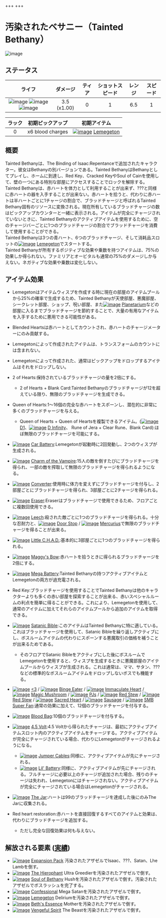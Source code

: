 +++
+++

 # 汚染されたベサニー（Tainted Bethany）
 ![image](/image/Characters/Tainted_Bethany.png) 

ステータス
-------

|ライフ|ダメージ|ティア|ショットスピード|レンジ|スピード|
|:----:|:---:|:---:|:---:|:---:|:---:|
|![image](/image/characters/s-heart.png) ![image](/image/characters/s-heart.png) ![image](/image/characters/s-heart.png)|3.5 (x1.00)|0|1|6.5|1|

|ラック|初期ピックアップ|初期アイテム|
|:--:|:--:|:--:|
|0|x6 blood charges|[![image](/image/Lemegeton.png)](/wiki/Lemegeton "Lemegeton") [Lemegeton](/wiki/Lemegeton "Lemegeton")|

概要
-------

Tainted Bethanyは、The Binding of Isaac:Repentanceで追加されたキャラクター。彼女はBethanyの別バージョンである。Tainted BethanyはBethanyとしてプレイし、ホームに到達し、Red Key、Cracked KeyやSoul of Cainを使用して、壁の一つにある特別な部屋にアクセスすることでロックを解除する。  
Tainted Bethanyは、赤ハートを体力として利用することが出来ず、???と同様に赤ハートの器を入手することが出来ない。赤ハートを拾うと、代わりに赤ハートは半ハートごとに1チャージの割合で、ブラッドチャージと呼ばれるTainted Bethany固有のリソースに変換される。現在所有しているブラッドチャージの数はピックアップカウンターと一緒に表示される。アイテムが完全にチャージされていないときに、Tainted Bethanyのアクティブアイテムを使用するために、空のチャージバーごとに1つのブラッドチャージの割合でブラッドチャージを消費して使用することができる。  
Tainted Bethanyは3つの青ハート、6つのブラッドチャージ、そして消耗品スロットの[![image](/image/Lemegeton.png)](/wiki/Lemegeton "Lemegeton") [Lemegeton](/wiki/Lemegeton "Lemegeton")でスタートする。  
Tainted Bethanyが所有するポジティブな効果や乗数を持つアイテムは、75%の効果しか得られない。ファミリアとオービタルも通常の75%のダメージしか与えない。ネガティブな効果や乗数は変化しない。  

アイテム効果
-------------------

* Lemegetonはアイテムウィスプを作成する時に現在の部屋のアイテムプールから25%の確率で生成するため、Tainted Bethanyが天使部屋、悪魔部屋、シークレット部屋、ショップ、呪い部屋、また[![image](/image/Planetarium.png)](/wiki/Planetarium "Planetarium") [Planetarium](/wiki/Planetarium "Planetarium")などの部屋に入るまでブラッドチャージを節約することで、大量の有用なアイテムを入手するために悪用できる可能性がある。
* Blended Heartsは赤ハートとしてカウントされ、赤ハートのチャージメーターにのみ貢献する。
* Lemegetonによって作成されたアイテムは、トランスフォームのカウントには含まれない。
* Lemegetonによって作成された、通常はピックアップをドロップするアイテムはそれをドロップしない。

* 2 of Hearts:保持されているブラッドチャージの量を2倍にする。
	+ 2 of Hearts + Blank Card:Tainted Bethanyのブラッドチャージが12を超えている限り、無限のブラッドチャージを生成できる。 
* Queen of Hearts:1～16個の完全な赤ハートをスポーンし、潜在的に非常に多くのブラッドチャージを与える。
	+ Queen of Hearts + Queen of Heartsを複製できるアイテム。([![image](/image/D1.png)](/wiki/D1 "D1") [D1](/wiki/D1 "D1")、[![image](/image/D_Infinity.png)](/wiki/D_Infinity "D Infinity") [D Infinity](/wiki/D_Infinity "D Infinity")、 Rune of Jera + Clear Rune、Blank Card):ほぼ無限のブラッドチャージを可能にする。
* [![image](/image/Car_Battery.png)](/wiki/Car_Battery "Car Battery") [Car Battery](/wiki/Car_Battery "Car Battery"):Lemegetonが起動時に2回発動し、2つのウィスプが生成される。
* [![image](/image/Charm_of_the_Vampire.png)](/wiki/Charm_of_the_Vampire "Charm of the Vampire") [Charm of the Vampire](/wiki/Charm_of_the_Vampire "Charm of the Vampire"):15人の敵を倒すたびにブラッドチャージを得られ、一部の敵を搾取して無限のブラッドチャージを得られるようになる。
* [![image](/image/Converter.png)](/wiki/Converter "Converter") [Converter](/wiki/Converter "Converter"):使用時に体力を変えずにブラッドチャージを付与し、2部屋ごとにブラッドチャージを得られ、3部屋ごとに2チャージを得られる。
* [![image](/image/Eraser.png)](/wiki/Eraser "Eraser") [Eraser](/wiki/Eraser "Eraser"):Eraserはブラッドチャージで使用できるため、フロアごとに複数回使用できる。
* [![image](/image/Leech.png)](/wiki/Leech "Leech") [Leech](/wiki/Leech "Leech"):殺された敵ごとに1つのブラッドチャージを得られる。十分な忍耐力と、[![image](/image/Door_Stop.png)](/wiki/Door_Stop "Door Stop") [Door Stop](/wiki/Door_Stop "Door Stop") / [![image](/image/Mercurius.png)](/wiki/Mercurius "Mercurius") [Mercurius](/wiki/Mercurius "Mercurius")で無限のブラッドチャージを得ることが出来る。
* [![image](/image/Little_C.H.A.D..png)](/wiki/Little_C.H.A.D. "Little C.H.A.D.") [Little C.H.A.D.](/wiki/Little_C.H.A.D. "Little C.H.A.D."):基本的に3部屋ごとに1つのブラッドチャージを得られる。
* [![image](/image/Maggy%27s_Bow.png)](/wiki/Maggy%27s_Bow "Maggy's Bow") [Maggy's Bow](/wiki/Maggy%27s_Bow "Maggy's Bow"):赤ハートを拾うときに得られるブラッドチャージを2倍にする。
* [![image](/image/Mega_Battery.png)](/wiki/Mega_Battery "Mega Battery") [Mega Battery](/wiki/Mega_Battery "Mega Battery"):Tainted Bethanyの持つアクティブアイテムとLemegetonの両方が過充電される。
* Red Key:ブラッドチャージを使用することでTainted Bethanyは他のキャラクターよりも多くの赤い部屋を探索することが出来る、赤いスペシャルルームの利点を簡単に得ることができる。これにより、Lemegetonを使用して、通常のアイテムに加えてそれらのアイテムプールから追加のアイテムを取得できる。
* [![image](/image/Satanic_Bible.png)](/wiki/Satanic_Bible "Satanic Bible") [Satanic Bible](/wiki/Satanic_Bible "Satanic Bible"):このアイテムはTainted Bethanyに特に適している。これはブラッドチャージを使用して、Satanic Bibleを繰り返しアクティブにし、ボスルームアイテムの代わりにスポーンする悪魔取引の価格を補うことが出来るためである。
	+ そのフロアでSatanic Bibleをアクティブにした後にボスルームでLemegetonを使用すると、ウィスプを生成するときに悪魔部屋のアイテムプールからウィスプが生成される。これは通常は、ママ、サタン、???などの標準的なボスルームアイテムをドロップしないボスでも機能する。

* [![image](/image/%3C3.png)](/wiki/%3C3 "<3") [<3](/wiki/%3C3 "<3") / [![image](/image/Binge_Eater.png)](/wiki/Binge_Eater "Binge Eater") [Binge Eater](/wiki/Binge_Eater "Binge Eater") / [![image](/image/Immaculate_Heart.png)](/wiki/Immaculate_Heart "Immaculate Heart") [Immaculate Heart](/wiki/Immaculate_Heart "Immaculate Heart") / [![image](/image/Magic_Mushroom.png)](/wiki/Magic_Mushroom "Magic Mushroom") [Magic Mushroom](/wiki/Magic_Mushroom "Magic Mushroom") / [![image](/image/PJs.png)](/wiki/PJs "PJs") [PJs](/wiki/PJs "PJs") / [![image](/image/Red_Stew.png)](/wiki/Red_Stew "Red Stew") [Red Stew](/wiki/Red_Stew "Red Stew") / [![image](/image/Red_Stew.png)](/wiki/Red_Stew "Red Stew") [Red Stew](/wiki/Red_Stew "Red Stew") / [![image](/image/Sacred_Heart.png)](/wiki/Sacred_Heart "Sacred Heart") [Sacred Heart](/wiki/Sacred_Heart "Sacred Heart") / [![image](/image/Sausage.png)](/wiki/Sausage "Sausage") [Sausage](/wiki/Sausage "Sausage") / [![image](/image/SMB_Super_Fan.png)](/wiki/SMB_Super_Fan "SMB Super Fan") [SMB Super Fan](/wiki/SMB_Super_Fan "SMB Super Fan"):通常の効果に加えて、12個のブラッドチャージを付与する。
* [![image](/image/Blood_Bag.png)](/wiki/Blood_Bag "Blood Bag") [Blood Bag](/wiki/Blood_Bag "Blood Bag"):10個のブラッドチャージを付与する。
* [![image](/image/4.5_Volt.png)](/wiki/4.5_Volt "4.5 Volt") [4.5 Volt](/wiki/4.5_Volt "4.5 Volt"):4.5 Voltから得られたチャージは、最初にアクティブアイテムスロット内のアクティブアイテムをチャージする。アクティブアイテムが完全にチャージされている場合、代わりにLemegetonがチャージされるようになる。
	+ [![image](/image/Jumper_Cables.png)](/wiki/Jumper_Cables "Jumper Cables") [Jumper Cables](/wiki/Jumper_Cables "Jumper Cables"):同様に、アクティブアイテムが先にチャージされる。
	+ [![image](/image/Lil%27_Battery.png)](/wiki/Lil%27_Battery "Lil' Battery") [Lil' Battery](/wiki/Lil%27_Battery "Lil' Battery"):同様に、アクティブアイテムが先にチャージされる。フルチャージに必要以上のチャージが追加された場合、残りのチャージは失われ、Lemegetonにはチャージされない。アクティブアイテムが完全にチャージされている場合はLemegetonがチャージされる。
* [![image](/image/The_Jar.png)](/wiki/The_Jar "The Jar") [The Jar](/wiki/The_Jar "The Jar"):ハートは99のブラッドチャージを達成した後にのみThe Jarに収集される。
* Red heart restoration:赤ハートを直接回復するすべてのアイテムと効果は、代わりにブラッドチャージを追加する。
	+ ただし完全な回復効果は何も与えない。


解放される要素 ([実績](/wiki/Achievements "Achievements"))
--------------------------------------------------------------

* [![image](/image/achievements/Expansion_Pack.png)](/wiki/Expansion_Pack "Expansion Pack") [Expansion Pack](/wiki/Expansion_Pack "Expansion Pack") 汚染されたアザゼルでIsaac、???、Satan、Lhe Lambを倒す。
* [![image](/image/achievements/The_Hierophant.png)](/wiki/The_Hierophant "The Hierophant") [The Hierophant](/wiki/The_Hierophant "The Hierophant") Ultra Greedierを汚染されたアザゼルで倒す。
* [![image](/image/achievements/Soul_of_Bethany.png)](/wiki/Soul_of_Bethany "Soul of Bethany") [Soul of Bethany](/wiki/Soul_of_Bethany "Soul of Bethany") Hushを汚染されたアザゼルで倒す。汚染されたアザゼルでボスラッシュを完了する。
* [![image](/image/achievements/Confessional.png)](/wiki/Confessional "Confessional") [Confessional](/wiki/Confessional "Confessional") Mega Satanを汚染されたアザゼルで倒す。
* [![image](/image/achievements/Lemegeton.png)](/wiki/Lemegeton "Lemegeton") [Lemegeton](/wiki/Lemegeton "Lemegeton") Deliriumを汚染されたアザゼルで倒す。
* [![image](/image/achievements/Beth%27s_Essence.png)](/wiki/Beth%27s_Essence "Beth's Essence") [Beth's Essence](/wiki/Beth%27s_Essence "Beth's Essence") Motherを汚染されたアザゼルで倒す。
* [![image](/image/achievements/Vengeful_Spirit.png)](/wiki/Vengeful_Spirit "Vengeful Spirit") [Vengeful Spirit](/wiki/Vengeful_Spirit "Vengeful Spirit") The Beastを汚染されたアザゼルで倒す。